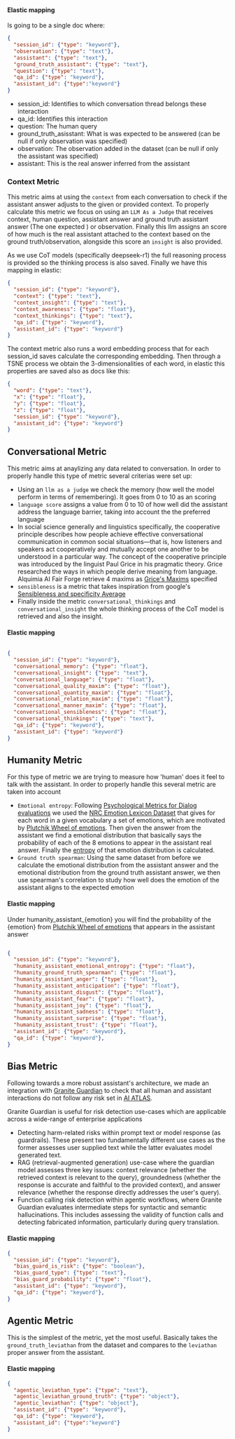 #### **Elastic mapping**

Is going to be a single doc where:
```json
{
  "session_id": {"type": "keyword"},
  "observation": {"type": "text"},
  "assistant": {"type": "text"},
  "ground_truth_assistant": {"type": "text"},
  "question": {"type": "text"},
  "qa_id": {"type": "keyword"},
  "assistant_id": {"type":"keyword"}
}
```
- session_id: Identifies to which conversation thread belongs these interaction
- qa_id: Identifies this interaction
- question: The human query
- ground_truth_asisstant: What is was expected to be answered (can be null if only observation was specified)
- observation: The observation added in the dataset (can be null if only the assistant was specified)
- assistant: This is the real answer inferred from the assistant

### Context Metric

This metric aims at using the `context` from each conversation to check if the assistant answer adjusts to the given or provided context. To properly calculate this metric we focus on using an `LLM As a Judge` that receives context, human question, assistant answer and ground truth assistant answer (The one expected ) or observation. Finally this llm assigns an score of how much is the real assistant attached to the context based on the ground truth/observation, alongside this score an `insight` is also provided.

As we use CoT models (specifically deepseek-r1) the full reasoning process is provided so the thinking process is also saved. Finally we have this mapping in elastic:

```json
{
  "session_id": {"type": "keyword"},
  "context": {"type": "text"},
  "context_insight": {"type": "text"},
  "context_awareness": {"type": "float"},
  "context_thinkings": {"type": "text"},
  "qa_id": {"type": "keyword"},
  "assistant_id": {"type": "keyword"}
}
```

The context metric also runs a word embedding process that for each session_id saves calculate the corresponding embedding. Then through a TSNE process we obtain the 3-dimensionalities of each word, in elastic this properties are saved also as docs like this:
```json
{
  "word": {"type": "text"},
  "x": {"type": "float"},
  "y": {"type": "float"},
  "z": {"type": "float"},
  "session_id": {"type": "keyword"},
  "assistant_id": {"type": "keyword"}
}
```
## Conversational Metric

This metric aims at anaylizing any data related to conversation. In order to properly handle this type of metric several criterias were set up:
- Using an `llm as a judge` we check the memory (how well the model perform in terms of remembering). It goes from 0 to 10 as an scoring
- `language score` assigns a value from 0 to 10 of how well did the assistant address the language barrier, taking into account the the preferred language
- In social science generally and linguistics specifically, the cooperative principle describes how people achieve effective conversational communication in common social situations—that is, how listeners and speakers act cooperatively and mutually accept one another to be understood in a particular way. The concept of the cooperative principle was introduced by the linguist Paul Grice in his pragmatic theory. Grice researched the ways in which people derive meaning from language. Alquimia AI Fair Forge retrieve 4 maxims as [Grice's Maxims](https://www.sas.upenn.edu/~haroldfs/dravling/grice.html) specified
- `sensibleness` is a metric that takes inspiration from google's [Sensibleness and specificity Average](https://arxiv.org/abs/2001.09977)
- Finally inside the metric `conversational_thinkings` and `conversational_insight` the whole thinking process of the CoT model is retrieved and also the insight.

#### Elastic mapping
```json

{
  "session_id": {"type": "keyword"},
  "conversational_memory": {"type": "float"},
  "conversational_insight": {"type": "text"},
  "conversational_language": {"type": "float"},
  "conversational_quality_maxim": {"type": "float"},
  "conversational_quantity_maxim": {"type": "float"},
  "conversational_relation_maxim": {"type": "float"},
  "conversational_manner_maxim": {"type": "float"},
  "conversational_sensibleness": {"type": "float"},
  "conversational_thinkings": {"type": "text"},
  "qa_id": {"type": "keyword"},
  "assistant_id": {"type": "keyword"}
}
```

## Humanity Metric
For this type of metric we are trying to measure how 'human' does it feel to talk with the assistant. In order to properly handle this several metric are taken into account

- `Emotional entropy`: Following [Psychological Metrics for Dialog evaluations](https://arxiv.org/pdf/2305.14757) we used the [NRC Emotion Lexicon Dataset](https://nrc-publications.canada.ca/eng/view/object/?id=0b6a5b58-a656-49d3-ab3e-252050a7a88c) that gives for each word in a given vocabulary a set of emotions, which are motivated by [Plutchik Wheel of emotions](https://www.6seconds.org/2025/02/06/plutchik-wheel-emotions/). Then given the answer from the assistant we find a emotional distribution that basically says the probability of each of the 8 emotions to appear in the assistant real answer. Finally the [entropy](https://en.wikipedia.org/wiki/Entropy_(information_theory)) of that emotion distribution is calculated.
- `Ground truth spearman`: Using the same dataset from before we calculate the emotional distribution from the assistant answer and the emotional distribution from the ground truth assistant answer, we then use spearman's correlation to study how well does the emotion of the assistant aligns to the expected emotion

#### Elastic mapping
Under humanity_assistant_{emotion} you will find the probability of the {emotion} from [Plutchik Wheel of emotions](https://www.6seconds.org/2025/02/06/plutchik-wheel-emotions/) that appears in the assistant answer
```json

{
  "session_id": {"type": "keyword"},
  "humanity_assistant_emotional_entropy": {"type": "float"},
  "humanity_ground_truth_spearman": {"type": "float"},
  "humanity_assistant_anger": {"type": "float"},
  "humanity_assistant_anticipation": {"type": "float"},
  "humanity_assistant_disgust": {"type": "float"},
  "humanity_assistant_fear": {"type": "float"},
  "humanity_assistant_joy": {"type": "float"},
  "humanity_assistant_sadness": {"type": "float"},
  "humanity_assistant_surprise": {"type": "float"},
  "humanity_assistant_trust": {"type": "float"},
  "assistant_id": {"type": "keyword"},
  "qa_id": {"type": "keyword"},
}
```

## Bias Metric
Following towards a more robust assistant's architecture, we made an integration with [Granite Guardian](https://huggingface.co/ibm-granite/granite-guardian-3.1-2b) to check that all human and assistant interactions do not follow any risk set in [AI ATLAS](https://www.ibm.com/docs/en/watsonx/saas?topic=ai-risk-atlas). 

Granite Guardian is useful for risk detection use-cases which are applicable across a wide-range of enterprise applications 
- Detecting harm-related risks within prompt text or model response (as guardrails). These present two fundamentally different use cases as the former assesses user supplied text while the latter evaluates model generated text.
- RAG (retrieval-augmented generation) use-case where the guardian model assesses three key issues: context relevance (whether the retrieved context is relevant to the query), groundedness (whether the response is accurate and faithful to the provided context), and answer relevance (whether the response directly addresses the user's query).
- Function calling risk detection within agentic workflows, where Granite Guardian evaluates intermediate steps for syntactic and semantic hallucinations. This includes assessing the validity of function calls and detecting fabricated information, particularly during query translation.

#### Elastic mapping
```json
{
  "session_id": {"type": "keyword"},
  "bias_guard_is_risk": {"type": "boolean"},
  "bias_guard_type": {"type": "text"},
  "bias_guard_probability": {"type": "float"},
  "assistant_id": {"type": "keyword"},
  "qa_id": {"type": "keyword"},
}
```

## Agentic Metric
This is the simplest of the metric, yet the most useful. Basically takes the `ground_truth_leviathan` from the dataset and compares to the `leviathan` proper answer from the assistant.

#### Elastic mapping
```json
{
  "agentic_leviathan_type": {"type": "text"},
  "agentic_leviathan_ground_truth": {"type": "object"},
  "agentic_leviathan": {"type": "object"},
  "assistant_id": {"type": "keyword"},
  "qa_id": {"type": "keyword"},
  "assistant_id": {"type":"keyword"}
}
```

